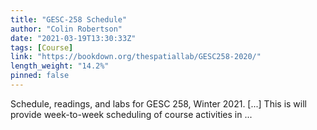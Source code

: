 ```yaml
---
title: "GESC-258 Schedule"
author: "Colin Robertson"
date: "2021-03-19T13:30:33Z"
tags: [Course]
link: "https://bookdown.org/thespatiallab/GESC258-2020/"
length_weight: "14.2%"
pinned: false
---
```


Schedule, readings, and labs for GESC 258, Winter 2021. [...] This is will provide week-to-week scheduling of course activities in ...
